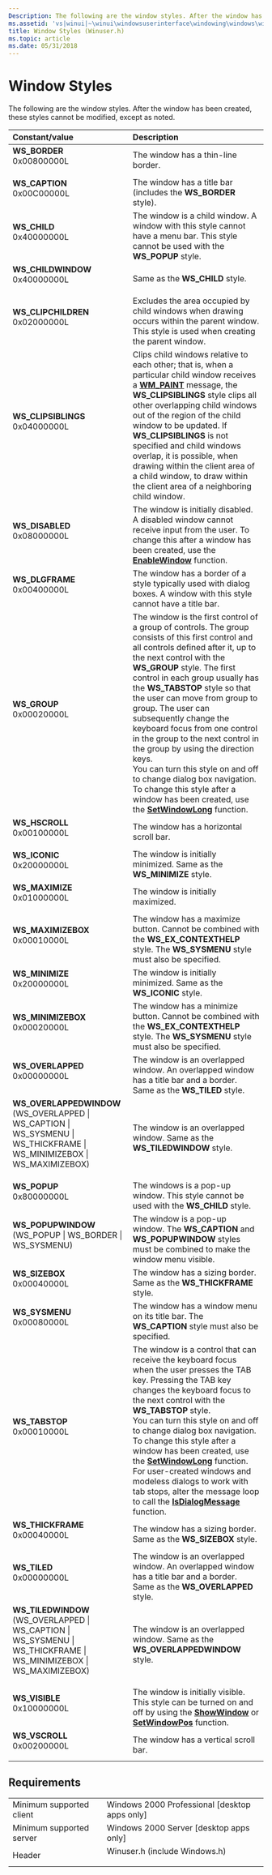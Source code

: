 ```yaml
---
Description: The following are the window styles. After the window has been created, these styles cannot be modified, except as noted.
ms.assetid: 'vs|winui|~\winui\windowsuserinterface\windowing\windows\windowreference\windowstyles.htm'
title: Window Styles (Winuser.h)
ms.topic: article
ms.date: 05/31/2018
---
```


# Window Styles

The following are the window styles. After the window has been created, these styles cannot be modified, except as noted.



| Constant/value                                                                                                                                                                                                                                                                                                                              | Description                                                                                                                                                                                                                                                                                                                                                                                                                                                                                                                                                                                                                                                            |
|:--------------------------------------------------------------------------------------------------------------------------------------------------------------------------------------------------------------------------------------------------------------------------------------------------------------------------------------------|:-----------------------------------------------------------------------------------------------------------------------------------------------------------------------------------------------------------------------------------------------------------------------------------------------------------------------------------------------------------------------------------------------------------------------------------------------------------------------------------------------------------------------------------------------------------------------------------------------------------------------------------------------------------------------|
| <span id="WS_BORDER"></span><span id="ws_border"></span><dl> <dt>**WS\_BORDER**</dt> <dt>0x00800000L</dt> </dl>                                                                                                                          | The window has a thin-line border.<br/>                                                                                                                                                                                                                                                                                                                                                                                                                                                                                                                                                                                                                          |
| <span id="WS_CAPTION"></span><span id="ws_caption"></span><dl> <dt>**WS\_CAPTION**</dt> <dt>0x00C00000L</dt> </dl>                                                                                                                       | The window has a title bar (includes the **WS\_BORDER** style).<br/>                                                                                                                                                                                                                                                                                                                                                                                                                                                                                                                                                                                             |
| <span id="WS_CHILD"></span><span id="ws_child"></span><dl> <dt>**WS\_CHILD**</dt> <dt>0x40000000L</dt> </dl>                                                                                                                             | The window is a child window. A window with this style cannot have a menu bar. This style cannot be used with the **WS\_POPUP** style.<br/>                                                                                                                                                                                                                                                                                                                                                                                                                                                                                                                      |
| <span id="WS_CHILDWINDOW"></span><span id="ws_childwindow"></span><dl> <dt>**WS\_CHILDWINDOW**</dt> <dt>0x40000000L</dt> </dl>                                                                                                           | Same as the **WS\_CHILD** style.<br/>                                                                                                                                                                                                                                                                                                                                                                                                                                                                                                                                                                                                                            |
| <span id="WS_CLIPCHILDREN"></span><span id="ws_clipchildren"></span><dl> <dt>**WS\_CLIPCHILDREN**</dt> <dt>0x02000000L</dt> </dl>                                                                                                        | Excludes the area occupied by child windows when drawing occurs within the parent window. This style is used when creating the parent window.<br/>                                                                                                                                                                                                                                                                                                                                                                                                                                                                                                               |
| <span id="WS_CLIPSIBLINGS"></span><span id="ws_clipsiblings"></span><dl> <dt>**WS\_CLIPSIBLINGS**</dt> <dt>0x04000000L</dt> </dl>                                                                                                        | Clips child windows relative to each other; that is, when a particular child window receives a [**WM\_PAINT**](https://msdn.microsoft.com/library/Dd145213(v=VS.85).aspx) message, the **WS\_CLIPSIBLINGS** style clips all other overlapping child windows out of the region of the child window to be updated. If **WS\_CLIPSIBLINGS** is not specified and child windows overlap, it is possible, when drawing within the client area of a child window, to draw within the client area of a neighboring child window.<br/>                                                                                                                                                                                |
| <span id="WS_DISABLED"></span><span id="ws_disabled"></span><dl> <dt>**WS\_DISABLED**</dt> <dt>0x08000000L</dt> </dl>                                                                                                                    | The window is initially disabled. A disabled window cannot receive input from the user. To change this after a window has been created, use the [**EnableWindow**](https://msdn.microsoft.com/library/ms646291(v=VS.85).aspx) function.<br/>                                                                                                                                                                                                                                                                                                                                                                                                                                                         |
| <span id="WS_DLGFRAME"></span><span id="ws_dlgframe"></span><dl> <dt>**WS\_DLGFRAME**</dt> <dt>0x00400000L</dt> </dl>                                                                                                                    | The window has a border of a style typically used with dialog boxes. A window with this style cannot have a title bar.<br/>                                                                                                                                                                                                                                                                                                                                                                                                                                                                                                                                      |
| <span id="WS_GROUP"></span><span id="ws_group"></span><dl> <dt>**WS\_GROUP**</dt> <dt>0x00020000L</dt> </dl>                                                                                                                             | The window is the first control of a group of controls. The group consists of this first control and all controls defined after it, up to the next control with the **WS\_GROUP** style. The first control in each group usually has the **WS\_TABSTOP** style so that the user can move from group to group. The user can subsequently change the keyboard focus from one control in the group to the next control in the group by using the direction keys.<br/> You can turn this style on and off to change dialog box navigation. To change this style after a window has been created, use the [**SetWindowLong**](https://msdn.microsoft.com/library/ms633591(v=VS.85).aspx) function.<br/> |
| <span id="WS_HSCROLL"></span><span id="ws_hscroll"></span><dl> <dt>**WS\_HSCROLL**</dt> <dt>0x00100000L</dt> </dl>                                                                                                                       | The window has a horizontal scroll bar.<br/>                                                                                                                                                                                                                                                                                                                                                                                                                                                                                                                                                                                                                     |
| <span id="WS_ICONIC"></span><span id="ws_iconic"></span><dl> <dt>**WS\_ICONIC**</dt> <dt>0x20000000L</dt> </dl>                                                                                                                          | The window is initially minimized. Same as the **WS\_MINIMIZE** style.<br/>                                                                                                                                                                                                                                                                                                                                                                                                                                                                                                                                                                                      |
| <span id="WS_MAXIMIZE"></span><span id="ws_maximize"></span><dl> <dt>**WS\_MAXIMIZE**</dt> <dt>0x01000000L</dt> </dl>                                                                                                                    | The window is initially maximized.<br/>                                                                                                                                                                                                                                                                                                                                                                                                                                                                                                                                                                                                                          |
| <span id="WS_MAXIMIZEBOX"></span><span id="ws_maximizebox"></span><dl> <dt>**WS\_MAXIMIZEBOX**</dt> <dt>0x00010000L</dt> </dl>                                                                                                           | The window has a maximize button. Cannot be combined with the **WS\_EX\_CONTEXTHELP** style. The **WS\_SYSMENU** style must also be specified. <br/>                                                                                                                                                                                                                                                                                                                                                                                                                                                                                                             |
| <span id="WS_MINIMIZE"></span><span id="ws_minimize"></span><dl> <dt>**WS\_MINIMIZE**</dt> <dt>0x20000000L</dt> </dl>                                                                                                                    | The window is initially minimized. Same as the **WS\_ICONIC** style.<br/>                                                                                                                                                                                                                                                                                                                                                                                                                                                                                                                                                                                        |
| <span id="WS_MINIMIZEBOX"></span><span id="ws_minimizebox"></span><dl> <dt>**WS\_MINIMIZEBOX**</dt> <dt>0x00020000L</dt> </dl>                                                                                                           | The window has a minimize button. Cannot be combined with the **WS\_EX\_CONTEXTHELP** style. The **WS\_SYSMENU** style must also be specified. <br/>                                                                                                                                                                                                                                                                                                                                                                                                                                                                                                             |
| <span id="WS_OVERLAPPED"></span><span id="ws_overlapped"></span><dl> <dt>**WS\_OVERLAPPED**</dt> <dt>0x00000000L</dt> </dl>                                                                                                              | The window is an overlapped window. An overlapped window has a title bar and a border. Same as the **WS\_TILED** style.<br/>                                                                                                                                                                                                                                                                                                                                                                                                                                                                                                                                     |
| <span id="WS_OVERLAPPEDWINDOW"></span><span id="ws_overlappedwindow"></span><dl> <dt>**WS\_OVERLAPPEDWINDOW**</dt> <dt>(WS\_OVERLAPPED \| WS\_CAPTION \| WS\_SYSMENU \| WS\_THICKFRAME \| WS\_MINIMIZEBOX \| WS\_MAXIMIZEBOX)</dt> </dl> | The window is an overlapped window. Same as the **WS\_TILEDWINDOW** style. <br/>                                                                                                                                                                                                                                                                                                                                                                                                                                                                                                                                                                                 |
| <span id="WS_POPUP"></span><span id="ws_popup"></span><dl> <dt>**WS\_POPUP**</dt> <dt>0x80000000L</dt> </dl>                                                                                                                             | The windows is a pop-up window. This style cannot be used with the **WS\_CHILD** style.<br/>                                                                                                                                                                                                                                                                                                                                                                                                                                                                                                                                                                     |
| <span id="WS_POPUPWINDOW"></span><span id="ws_popupwindow"></span><dl> <dt>**WS\_POPUPWINDOW**</dt> <dt>(WS\_POPUP \| WS\_BORDER \| WS\_SYSMENU)</dt> </dl>                                                                              | The window is a pop-up window. The **WS\_CAPTION** and **WS\_POPUPWINDOW** styles must be combined to make the window menu visible.<br/>                                                                                                                                                                                                                                                                                                                                                                                                                                                                                                                         |
| <span id="WS_SIZEBOX"></span><span id="ws_sizebox"></span><dl> <dt>**WS\_SIZEBOX**</dt> <dt>0x00040000L</dt> </dl>                                                                                                                       | The window has a sizing border. Same as the **WS\_THICKFRAME** style.<br/>                                                                                                                                                                                                                                                                                                                                                                                                                                                                                                                                                                                       |
| <span id="WS_SYSMENU"></span><span id="ws_sysmenu"></span><dl> <dt>**WS\_SYSMENU**</dt> <dt>0x00080000L</dt> </dl>                                                                                                                       | The window has a window menu on its title bar. The **WS\_CAPTION** style must also be specified.<br/>                                                                                                                                                                                                                                                                                                                                                                                                                                                                                                                                                            |
| <span id="WS_TABSTOP"></span><span id="ws_tabstop"></span><dl> <dt>**WS\_TABSTOP**</dt> <dt>0x00010000L</dt> </dl>                                                                                                                       | The window is a control that can receive the keyboard focus when the user presses the TAB key. Pressing the TAB key changes the keyboard focus to the next control with the **WS\_TABSTOP** style.<br/> You can turn this style on and off to change dialog box navigation. To change this style after a window has been created, use the [**SetWindowLong**](https://msdn.microsoft.com/library/ms633591(v=VS.85).aspx) function. For user-created windows and modeless dialogs to work with tab stops, alter the message loop to call the [**IsDialogMessage**](https://msdn.microsoft.com/library/ms645498(v=VS.85).aspx) function.<br/>                                                                                           |
| <span id="WS_THICKFRAME"></span><span id="ws_thickframe"></span><dl> <dt>**WS\_THICKFRAME**</dt> <dt>0x00040000L</dt> </dl>                                                                                                              | The window has a sizing border. Same as the **WS\_SIZEBOX** style.<br/>                                                                                                                                                                                                                                                                                                                                                                                                                                                                                                                                                                                          |
| <span id="WS_TILED"></span><span id="ws_tiled"></span><dl> <dt>**WS\_TILED**</dt> <dt>0x00000000L</dt> </dl>                                                                                                                             | The window is an overlapped window. An overlapped window has a title bar and a border. Same as the **WS\_OVERLAPPED** style. <br/>                                                                                                                                                                                                                                                                                                                                                                                                                                                                                                                               |
| <span id="WS_TILEDWINDOW"></span><span id="ws_tiledwindow"></span><dl> <dt>**WS\_TILEDWINDOW**</dt> <dt>(WS\_OVERLAPPED \| WS\_CAPTION \| WS\_SYSMENU \| WS\_THICKFRAME \| WS\_MINIMIZEBOX \| WS\_MAXIMIZEBOX)</dt> </dl>                | The window is an overlapped window. Same as the **WS\_OVERLAPPEDWINDOW** style. <br/>                                                                                                                                                                                                                                                                                                                                                                                                                                                                                                                                                                            |
| <span id="WS_VISIBLE"></span><span id="ws_visible"></span><dl> <dt>**WS\_VISIBLE**</dt> <dt>0x10000000L</dt> </dl>                                                                                                                       | The window is initially visible.<br/> This style can be turned on and off by using the [**ShowWindow**](https://msdn.microsoft.com/library/ms633548(v=VS.85).aspx) or [**SetWindowPos**](https://msdn.microsoft.com/library/ms633545(v=VS.85).aspx) function.<br/>                                                                                                                                                                                                                                                                                                                                                                                                                                                                             |
| <span id="WS_VSCROLL"></span><span id="ws_vscroll"></span><dl> <dt>**WS\_VSCROLL**</dt> <dt>0x00200000L</dt> </dl>                                                                                                                       | The window has a vertical scroll bar.<br/>                                                                                                                                                                                                                                                                                                                                                                                                                                                                                                                                                                                                                       |



## Requirements



|                                     |                                                                                                          |
|-------------------------------------|----------------------------------------------------------------------------------------------------------|
| Minimum supported client<br/> | Windows 2000 Professional \[desktop apps only\]<br/>                                               |
| Minimum supported server<br/> | Windows 2000 Server \[desktop apps only\]<br/>                                                     |
| Header<br/>                   | <dl> <dt>Winuser.h (include Windows.h)</dt> </dl> |



 

 




